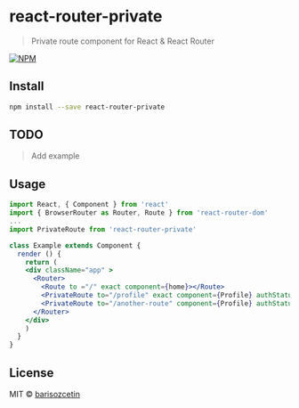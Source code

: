 # react-router-private

> Private route component for React & React Router

[![NPM](https://img.shields.io/npm/v/react-router-private.svg)](https://www.npmjs.com/package/react-router-private) 

## Install

```bash
npm install --save react-router-private
```

## TODO

> Add example

## Usage

```jsx
import React, { Component } from 'react'
import { BrowserRouter as Router, Route } from 'react-router-dom'
...
import PrivateRoute from 'react-router-private'

class Example extends Component {
  render () {
    return (
    <div className="app" >
      <Router>
        <Route to ="/" exact component={home}></Route>
        <PrivateRoute to="/profile" exact component={Profile} authStatus={this.state.authStatus} redirectURL="/login"/>
        <PrivateRoute to="/another-route" component={Profile} authStatus={this.state.authStatus} nonLoggedInComponent={AlternativeComponent} />
      </Router>
    </div>
    )
  }
}
```

## License

MIT © [barisozcetin](https://github.com/barisozcetin)
